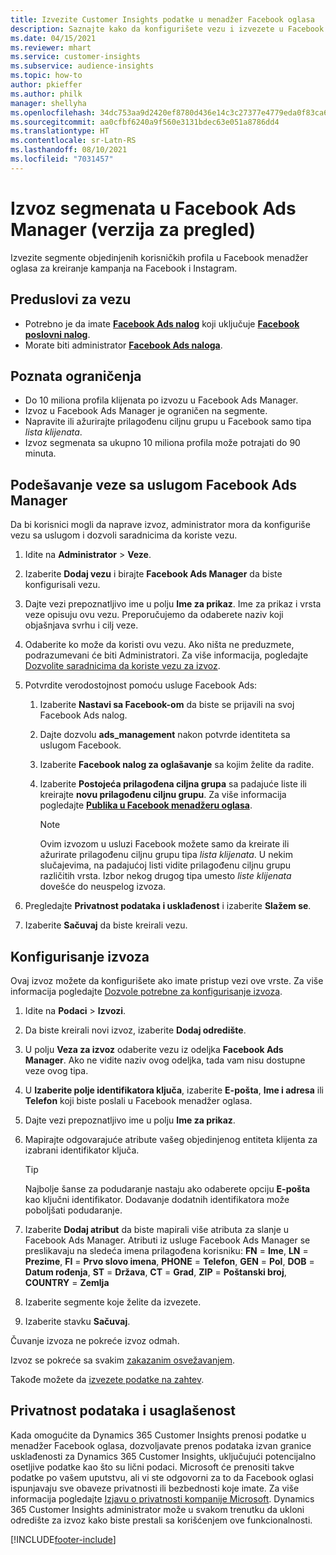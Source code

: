 ```yaml
---
title: Izvezite Customer Insights podatke u menadžer Facebook oglasa
description: Saznajte kako da konfigurišete vezu i izvezete u Facebook Ads Manager.
ms.date: 04/15/2021
ms.reviewer: mhart
ms.service: customer-insights
ms.subservice: audience-insights
ms.topic: how-to
author: pkieffer
ms.author: philk
manager: shellyha
ms.openlocfilehash: 34dc753aa9d2420ef8780d436e14c3c27377e4779eda0f83ca6b5424f2328f22
ms.sourcegitcommit: aa0cfbf6240a9f560e3131bdec63e051a8786dd4
ms.translationtype: HT
ms.contentlocale: sr-Latn-RS
ms.lasthandoff: 08/10/2021
ms.locfileid: "7031457"
---
```

# <a name="export-segments-list-to-facebook-ads-manager-preview"></a>Izvoz segmenata u Facebook Ads Manager (verzija za pregled)

Izvezite segmente objedinjenih korisničkih profila u Facebook menadžer oglasa za kreiranje kampanja na Facebook i Instagram.

## <a name="prerequisites-for-connection"></a>Preduslovi za vezu

- Potrebno je da imate [**Facebook Ads nalog**](https://www.facebook.com/business/learn/lessons/step-by-step-ads-manager-account) koji uključuje [**Facebook poslovni nalog**](https://business.facebook.com/).
- Morate biti administrator [**Facebook Ads naloga**](https://www.facebook.com/business/learn/lessons/step-by-step-ads-manager-account).

## <a name="known-limitations"></a>Poznata ograničenja

- Do 10 miliona profila klijenata po izvozu u Facebook Ads Manager.
- Izvoz u Facebook Ads Manager je ograničen na segmente.
- Napravite ili ažurirajte prilagođenu ciljnu grupu u Facebook samo tipa *lista klijenata*.
- Izvoz segmenata sa ukupno 10 miliona profila može potrajati do 90 minuta.

## <a name="set-up-connection-to-facebook-ads-manager"></a>Podešavanje veze sa uslugom Facebook Ads Manager

Da bi korisnici mogli da naprave izvoz, administrator mora da konfiguriše vezu sa uslugom i dozvoli saradnicima da koriste vezu.

1. Idite na **Administrator** > **Veze**.

1. Izaberite **Dodaj vezu** i birajte **Facebook Ads Manager** da biste konfigurisali vezu.

1. Dajte vezi prepoznatljivo ime u polju **Ime za prikaz**. Ime za prikaz i vrsta veze opisuju ovu vezu. Preporučujemo da odaberete naziv koji objašnjava svrhu i cilj veze.

1. Odaberite ko može da koristi ovu vezu. Ako ništa ne preduzmete, podrazumevani će biti Administratori. Za više informacija, pogledajte [Dozvolite saradnicima da koriste vezu za izvoz](connections.md#allow-contributors-to-use-a-connection-for-exports).

1. Potvrdite verodostojnost pomoću usluge Facebook Ads: 

   1. Izaberite **Nastavi sa Facebook-om** da biste se prijavili na svoj Facebook Ads nalog.

   1. Dajte dozvolu **ads_management** nakon potvrde identiteta sa uslugom Facebook.

   1. Izaberite **Facebook nalog za oglašavanje** sa kojim želite da radite.

   1. Izaberite **Postojeća prilagođena ciljna grupa** sa padajuće liste ili kreirajte **novu prilagođenu ciljnu grupu**. Za više informacija pogledajte [**Publika u Facebook menadžeru oglasa**](https://www.facebook.com/business/help/744354708981227?id=2469097953376494).
      > [!NOTE]
      > Ovim izvozom u usluzi Facebook možete samo da kreirate ili ažurirate prilagođenu ciljnu grupu tipa *lista klijenata*. U nekim slučajevima, na padajućoj listi vidite prilagođenu ciljnu grupu različitih vrsta. Izbor nekog drugog tipa umesto *liste klijenata* dovešće do neuspelog izvoza. 

1. Pregledajte **Privatnost podataka i usklađenost** i izaberite **Slažem se**.

1. Izaberite **Sačuvaj** da biste kreirali vezu.

## <a name="configure-an-export"></a>Konfigurisanje izvoza

Ovaj izvoz možete da konfigurišete ako imate pristup vezi ove vrste. Za više informacija pogledajte [Dozvole potrebne za konfigurisanje izvoza](export-destinations.md#set-up-a-new-export).

1. Idite na **Podaci** > **Izvozi**.

1. Da biste kreirali novi izvoz, izaberite **Dodaj odredište**. 

1. U polju **Veza za izvoz** odaberite vezu iz odeljka **Facebook Ads Manager**. Ako ne vidite naziv ovog odeljka, tada vam nisu dostupne veze ovog tipa.

1. U **Izaberite polje identifikatora ključa**, izaberite **E-pošta**, **Ime i adresa** ili **Telefon** koji biste poslali u Facebook menadžer oglasa. 

1. Dajte vezi prepoznatljivo ime u polju **Ime za prikaz**.

1. Mapirajte odgovarajuće atribute vašeg objedinjenog entiteta klijenta za izabrani identifikator ključa.
   > [!TIP]
   > Najbolje šanse za podudaranje nastaju ako odaberete opciju **E-pošta** kao ključni identifikator. Dodavanje dodatnih identifikatora može poboljšati podudaranje.

1. Izaberite **Dodaj atribut** da biste mapirali više atributa za slanje u Facebook Ads Manager. Atributi iz usluge Facebook Ads Manager se preslikavaju na sledeća imena prilagođena korisniku: **FN** = **Ime**, **LN** = **Prezime**, **FI** = **Prvo slovo imena**, **PHONE** = **Telefon**, **GEN** = **Pol**, **DOB** = **Datum rođenja**, **ST** = **Država**, **CT** = **Grad**, **ZIP** = **Poštanski broj**, **COUNTRY** = **Zemlja**

1. Izaberite segmente koje želite da izvezete.

1. Izaberite stavku **Sačuvaj**.

Čuvanje izvoza ne pokreće izvoz odmah.

Izvoz se pokreće sa svakim [zakazanim osvežavanjem](system.md#schedule-tab). 

Takođe možete da [izvezete podatke na zahtev](export-destinations.md#run-exports-on-demand). 

## <a name="data-privacy-and-compliance"></a>Privatnost podataka i usaglašenost

Kada omogućite da Dynamics 365 Customer Insights prenosi podatke u menadžer Facebook oglasa, dozvoljavate prenos podataka izvan granice usklađenosti za Dynamics 365 Customer Insights, uključujući potencijalno osetljive podatke kao što su lični podaci. Microsoft će prenositi takve podatke po vašem uputstvu, ali vi ste odgovorni za to da Facebook oglasi ispunjavaju sve obaveze privatnosti ili bezbednosti koje imate. Za više informacija pogledajte [Izjavu o privatnosti kompanije Microsoft](https://go.microsoft.com/fwlink/?linkid=396732).
Dynamics 365 Customer Insights administrator može u svakom trenutku da ukloni odredište za izvoz kako biste prestali sa korišćenjem ove funkcionalnosti.


[!INCLUDE[footer-include](../includes/footer-banner.md)]
